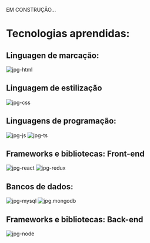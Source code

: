 EM CONSTRUÇÂO...

<div border: 10px solid blue>

<h1>Tecnologias aprendidas: </h1>

<h2>Linguagen de marcação:</h2>

<img alt="jpg-html" src="https://img.shields.io/badge/HTML5-E34F26?style=for-the-badge&logo=html5&logoColor=white" />

<h2>Linguagem de estilização</h2>

<img alt="jpg-css" src="https://img.shields.io/badge/CSS3-1572B6?style=for-the-badge&logo=css3&logoColor=white" /> 

<h2>Linguagens de programação:</h2>

<img alt="jpg-js" src="https://img.shields.io/badge/JavaScript-323330?style=for-the-badge&logo=javascript&logoColor=F7DF1E" />

<img alt="jpg-ts" src="https://img.shields.io/badge/TypeScript-007ACC?style=for-the-badge&logo=typescript&logoColor=white" />

<h2>Frameworks e bibliotecas: Front-end</h2>

<img alt="jpg-react" src="https://img.shields.io/badge/React-20232A?style=for-the-badge&logo=react&logoColor=61DAFB" />

<img alt="jpg-redux" src="https://img.shields.io/badge/Redux-593D88?style=for-the-badge&logo=redux&logoColor=white" />

<h2>Bancos de dados:</h2>

<img alt="jpg-mysql" src="https://img.shields.io/badge/MySQL-005C84?style=for-the-badge&logo=mysql&logoColor=white" />

<img alt="jpg.mongodb" src="https://img.shields.io/badge/MongoDB-4EA94B?style=for-the-badge&logo=mongodb&logoColor=white" />

<h2>Frameworks e bibliotecas: Back-end</h2>

<img alt="jpg-node" src="https://img.shields.io/badge/Node.js-339933?style=for-the-badge&logo=nodedotjs&logoColor=white" />

</div>









